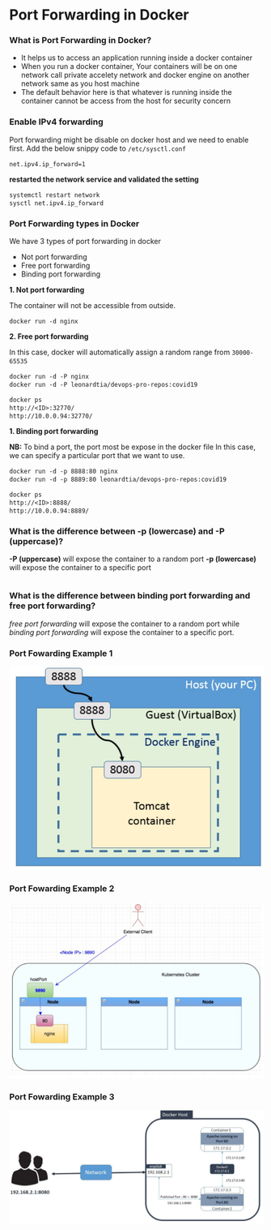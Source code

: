 # Port Forwarding in Docker

### What is Port Forwarding in Docker?
- It helps us to access an application running inside a docker container
- When you run a docker container, Your containers will be on one network call private accelety network and docker engine on another network same as you host machine
- The default behavior here is that whatever is running inside the container cannot be access from the host for security concern


### Enable IPv4 forwarding
Port forwarding might be disable on docker host and we need to enable first. Add the below snippy code to `/etc/sysctl.conf`
```
net.ipv4.ip_forward=1
```

**restarted the network service and validated the setting**
```
systemctl restart network
sysctl net.ipv4.ip_forward
```

### Port Forwarding types in Docker
We have 3 types of port forwarding in docker
- Not port forwarding 
- Free port forwarding 
- Binding port forwarding 

**1. Not port forwarding**

The container will not be accessible from outside.
```
docker run -d nginx
```

**2. Free port forwarding**

In this case, docker will automatically assign a random range from  `30000-65535`
```
docker run -d -P nginx
docker run -d -P leonardtia/devops-pro-repos:covid19
```

```
docker ps
http://<ID>:32770/
http://10.0.0.94:32770/
```

**1. Binding port forwarding**

**NB:** To bind a port, the port most  be expose in the docker file
In this case, we can specify a particular port that we want to use.
```
docker run -d -p 8888:80 nginx
docker run -d -p 8889:80 leonardtia/devops-pro-repos:covid19
```

```
docker ps
http://<ID>:8888/
http://10.0.0.94:8889/
```

### What is the difference between -p (lowercase) and  -P (uppercase)?
**-P (uppercase)** will expose the container to a random port
**-p (lowercase)** will expose the container to a specific port

```
```
### What is the difference between binding port forwarding and free port forwarding?
*free port forwarding* will expose the container to a random port while *binding port forwarding* will expose the container to a specific port.


### Port Fowarding Example 1
![](/images/Port-Fowarding-Example-1.JPG)

### Port Fowarding Example 2
![](/images/Port-Fowarding-Example-2.JPG)

### Port Fowarding Example 3
![](/images/Port-Fowarding-Example-3.JPG)


